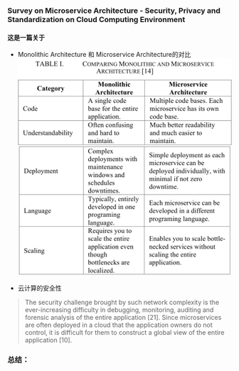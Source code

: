 ### Survey on Microservice Architecture - Security, Privacy and Standardization on Cloud Computing Environment
#### 这是一篇关于


* Monolithic Architecture 和  Microservice Architecture的对比
![image](https://github.com/Organ-Microservice/Microservices/blob/master/table11.png)
![image](https://github.com/Organ-Microservice/Microservices/blob/master/table12.png)



* 云计算的安全性  
> The security challenge brought by such network
complexity is the ever-increasing difficulty in debugging,
monitoring, auditing and forensic analysis of the entire
application [21]. Since microservices are often deployed in a
cloud that the application owners do not control, it is
difficult for them to construct a global view of the entire
application [10].





### 总结：
